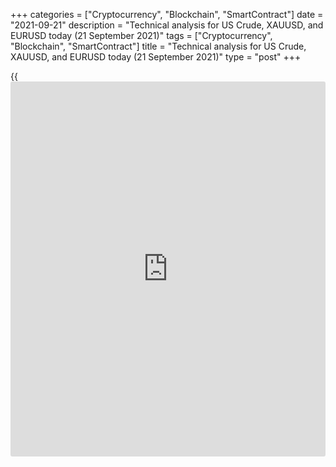 +++
categories = ["Cryptocurrency", "Blockchain", "SmartContract"]
date = "2021-09-21"
description = "Technical analysis for US Crude, XAUUSD, and EURUSD today (21 September 2021)"
tags = ["Cryptocurrency", "Blockchain", "SmartContract"]
title = "Technical analysis for US Crude, XAUUSD, and EURUSD today (21 September 2021)"
type = "post"
+++

{{<iframe id="large-banner" src="https://www.bounty.group/#slide=5.0" width="100%" height="600" scrolling="no" style="border: 0px solid rgb(216, 221, 230); border-radius: 3px;">}}

2021-09-21

2021-09-21

Short-term analysis for oil, gold, and EURUSD for 21.09.21Alex Rodionov

I welcome my fellow traders! I have made a price forecast for US Crude,
XAUUSD, and EURUSD using a combination of margin zones methodology and
technical analysis. Based on the market analysis, I suggest entry
signals for intraday traders.

The euro continues trading in the short-term downtrend.

The article covers the following subjects:

## Oil price forecast for today: USCrude analysis

The oil price has not broken out the key support of the short-term
uptrend at 70.32 - 70.07. It is still relevant to buy. The nearest
resistance is Additional Zone 71.07 – 70.94. If the market breaks out
Additional Zone, it will continue rising with the target in Target Zone
2, 72.85 - 72.32.

If Addition Zone is not broken out, the trend could turn down. If the
price breaks out Intermediary Zone 70.32 – 70.07, the oil short-term
trend will reverse down, and it will be relevant to sell down to the
target in Target Zone 67.77 — 67.26.

### [USCrude][1] trading ideas for today:

Sell according to the pattern in Additional Zone 71.07 - 70.94.
TakeProfit: 69.70. StopLoss: according to the pattern rules.

* * *

## Gold price forecast for today: XAUUSD analysis

Gold reached the key resistance of the short-term downtrend at 1765 –
1762. It is still relevant to sell. Enter sell trades according to the
pattern with the target at yesterday’s low.

If Intermediary Zone is broken out upside and the price consolidates
above the zone at the US session, the gold short-term trend will turn
up. If so, it will be relevant to buy with a target at Target Zone 1787
— 1783.

### [XAUUSD][2] trading ideas for today:

Sell according to the pattern in Intermediary Zone 1765 - 1762.
TakeProfit: 1743. StopLoss: according to the pattern rules.

* * *

## Euro/Dollar forecast for today: EURUSD analysis

EURUSD is still trading down in the short term. Yesterday bears tried to
break out Target Zone 1.1733 – 1.1715 but failed. The price closed in
the medium-term support zone at the US session.

The price is being corrected up in the short-term downtrend. The
correction target is Additional Zone 1.1748 – 1.1744. After the price
tests Additional Zone, I suggest entering short trades in the trend with
the target at yesterday’s low 1.1701.

It will be relevant to buy the euro when bulls break out Additional Zone
and consolidate the price above. If so, one could enter a long with a
target in Intermediary Zone 1.1797 - 1.1788.

### [EURUSD][3] trading ideas for today:

Sell according to the pattern in Additional Zone 1.1748 - 1.1744.
TakeProfit: 1.1701. StopLoss: according to the pattern rules.

* * *

P.S. Did you like my article? Share it in social networks: it will be
the best “thank you" :)

Ask me questions and comment below. I’ll be glad to answer your
questions and give necessary explanations.

 **Useful links:**

  * I recommend trying to trade with a reliable broker [here][4]. The system allows you to trade by yourself or copy successful traders from all across the globe.
  * Use my promo-code BLOG for getting deposit bonus 50% on LiteForex platform. Just enter this code in the appropriate field while [depositing][5] your trading account.
  * Telegram chat for traders: <t.me/liteforexengchat>. We are sharing the signals and trading experience
  * Telegram channel with high-quality analytics, Forex reviews, training articles, and other useful things for traders <t.me/liteforex>

## Price chart of EURUSD in real time mode

The content of this article reflects the author’s opinion and does not
necessarily reflect the official position of LiteForex. The material
published on this page is provided for informational purposes only and
should not be considered as the provision of investment advice for the
purposes of Directive 2004/39/EC.

Rate this article:

{{value}}

( {{count}} {{title}} )

   1. my.liteforex.com/trading?type=oil
   2. my.liteforex.com/trading/chart?symbol=XAUUSD&returnUrl=true
   3. my.liteforex.com/trading/chart?symbol=EURUSD&returnUrl=true
   4. my.liteforex.com/?category=analysts-opinions&slug=short-term-analysis-for-oil-gold-and-eurusd-for-210921&openPopup=%2Fregistration%2Fpopup&utm_source=blog&utm_medium=article&utm_campaign=bonus
   5. my.liteforex.com/deposit/?category=analysts-opinions&slug=short-term-analysis-for-oil-gold-and-eurusd-for-210921&promo_code=BLOG&utm_source=blog&utm_medium=article&utm_campaign=bonus